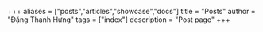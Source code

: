 +++
aliases = ["posts","articles","showcase","docs"]
title = "Posts"
author = "Đặng Thanh Hưng"
tags = ["index"]
description = "Post page"
+++
